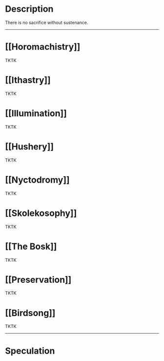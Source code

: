 # Description

There is no sacrifice without sustenance.

---
# [[Horomachistry]]

TKTK
# [[Ithastry]]

TKTK
# [[Illumination]]

TKTK
# [[Hushery]]

TKTK
# [[Nyctodromy]]

TKTK
# [[Skolekosophy]]

TKTK
# [[The Bosk]]

TKTK
# [[Preservation]]

TKTK
# [[Birdsong]]

TKTK

---
# Speculation


